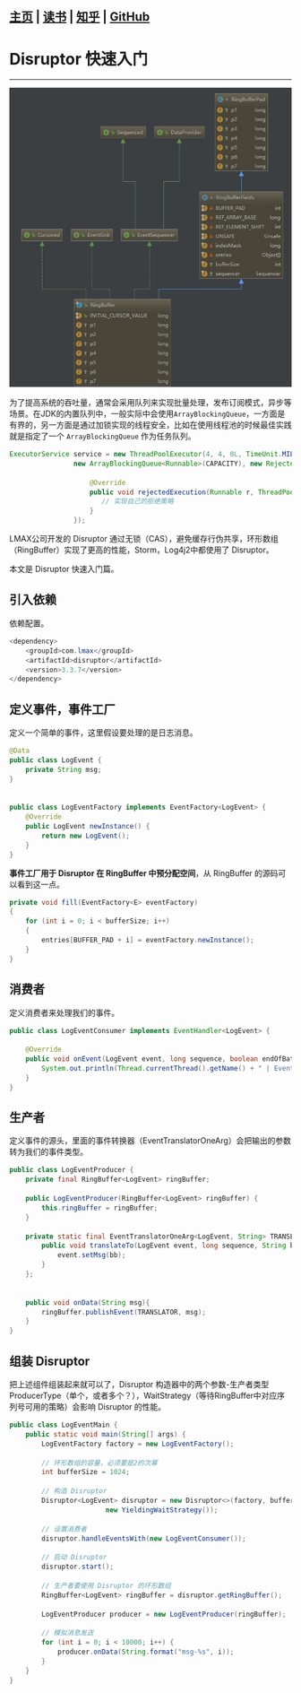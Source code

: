 [主页](http://vonzhou.com)  | [读书](https://github.com/vonzhou/readings)  | [知乎](https://www.zhihu.com/people/vonzhou) | [GitHub](https://github.com/vonzhou)
---
# Disruptor 快速入门
---

![](images/disruptor-hello.jpg)

为了提高系统的吞吐量，通常会采用队列来实现批量处理，发布订阅模式，异步等场景。在JDK的内置队列中，一般实际中会使用`ArrayBlockingQueue`，一方面是有界的，另一方面是通过加锁实现的线程安全，比如在使用线程池的时候最佳实践就是指定了一个 `ArrayBlockingQueue` 作为任务队列。


```java
ExecutorService service = new ThreadPoolExecutor(4, 4, 0L, TimeUnit.MILLISECONDS,
                new ArrayBlockingQueue<Runnable>(CAPACITY), new RejectedExecutionHandler() {

                    @Override
                    public void rejectedExecution(Runnable r, ThreadPoolExecutor executor) {
                       // 实现自己的拒绝策略
                    }
                });
```

LMAX公司开发的 Disruptor 通过无锁（CAS），避免缓存行伪共享，环形数组（RingBuffer）实现了更高的性能，Storm，Log4j2中都使用了 Disruptor。

本文是 Disruptor 快速入门篇。

## 引入依赖


依赖配置。

```java
<dependency>
    <groupId>com.lmax</groupId>
    <artifactId>disruptor</artifactId>
    <version>3.3.7</version>
</dependency>
```

## 定义事件，事件工厂

定义一个简单的事件，这里假设要处理的是日志消息。

```java
@Data
public class LogEvent {
    private String msg;
}


public class LogEventFactory implements EventFactory<LogEvent> {
    @Override
    public LogEvent newInstance() {
        return new LogEvent();
    }
}
```

**事件工厂用于 Disruptor 在 RingBuffer 中预分配空间**，从 RingBuffer 的源码可以看到这一点。


```java
private void fill(EventFactory<E> eventFactory)
{
    for (int i = 0; i < bufferSize; i++)
    {
        entries[BUFFER_PAD + i] = eventFactory.newInstance();
    }
}
```

## 消费者

定义消费者来处理我们的事件。

```java
public class LogEventConsumer implements EventHandler<LogEvent> {

    @Override
    public void onEvent(LogEvent event, long sequence, boolean endOfBatch) throws Exception {
        System.out.println(Thread.currentThread().getName() + " | Event : " + event);
    }
}
```

## 生产者

定义事件的源头，里面的事件转换器（EventTranslatorOneArg）会把输出的参数转为我们的事件类型。

```java
public class LogEventProducer {
    private final RingBuffer<LogEvent> ringBuffer;

    public LogEventProducer(RingBuffer<LogEvent> ringBuffer) {
        this.ringBuffer = ringBuffer;
    }

    private static final EventTranslatorOneArg<LogEvent, String> TRANSLATOR = new EventTranslatorOneArg<LogEvent, String>() {
        public void translateTo(LogEvent event, long sequence, String bb) {
            event.setMsg(bb);
        }
    };


    public void onData(String msg){
        ringBuffer.publishEvent(TRANSLATOR, msg);
    }
}
```

## 组装 Disruptor

把上述组件组装起来就可以了，Disruptor 构造器中的两个参数-生产者类型 ProducerType（单个，或者多个？），WaitStrategy（等待RingBuffer中对应序列号可用的策略）会影响 Disruptor 的性能。

```java
public class LogEventMain {
    public static void main(String[] args) {
        LogEventFactory factory = new LogEventFactory();

        // 环形数组的容量，必须要是2的次幂
        int bufferSize = 1024;

        // 构造 Disruptor
        Disruptor<LogEvent> disruptor = new Disruptor<>(factory, bufferSize, DaemonThreadFactory.INSTANCE, ProducerType.SINGLE,
                        new YieldingWaitStrategy());

        // 设置消费者
        disruptor.handleEventsWith(new LogEventConsumer());

        // 启动 Disruptor
        disruptor.start();

        // 生产者要使用 Disruptor 的环形数组
        RingBuffer<LogEvent> ringBuffer = disruptor.getRingBuffer();

        LogEventProducer producer = new LogEventProducer(ringBuffer);

        // 模拟消息发送
        for (int i = 0; i < 10000; i++) {
            producer.onData(String.format("msg-%s", i));
        }
    }
}
```

